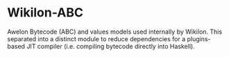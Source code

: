 
# Wikilon-ABC

Awelon Bytecode (ABC) and values models used internally by Wikilon. This separated into a distinct module to reduce dependencies for a plugins-based JIT compiler (i.e. compiling bytecode directly into Haskell). 


